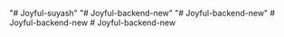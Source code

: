 "# Joyful-suyash" 
"# Joyful-backend-new" 
"# Joyful-backend-new" 
#   J o y f u l - b a c k e n d - n e w  
 #   J o y f u l - b a c k e n d - n e w  
 